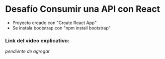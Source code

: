 # Desafío Consumir una API con React

- Proyecto creado con "Create React App"
- Se instala bootstrap con "npm install bootstrap"

### Link del video explicativo:

_pendiente de agregar_

<!-- Para visualizar el video explicativo has click [aquí](http://www.linkalvideoexplicativo.com) -->
